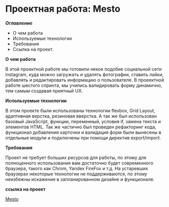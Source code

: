 # Проектная работа: Mesto

***Оглавление***
* О чем работа
* Используемые технологии
* Требования
* Ссылка на проект.


**О чем работа**

В этой проектной работе мы готовили некое подобие социальной сети instagram, куда  можно  загружать и удалять фотографии, ставить лайки, добавлять и редактировать информацию о пользователе. В проеектной работе шестого спринта,  мы учились валидировать форму динамично, тем самым создавая приятный UX.



**Используемые технологии**

В этом проекте были использованы технологии flexbox, Grid Layout, адаптивная верстка, резиновая вверстка. А так же был использован базовый JavaScript, функции, переменный, условия if, замена текста и элементов HTML. Так же частично был проведен рефакторинг кода, функционал добавления карточки и валидация форм были вынесены в отдельные модули и подключены при помощи директив export/import. 




**Требования**

Проект не требует больших ресурсов для работы, по этому для полноценного использования вам достаточно будет современного браузера, такого как Chrom, Yandex FireFox и т.д. На устаревших браузерах некоторые технологии не поддерживаются, по этому неизбежны искажения в запланированном дизайне и функционале.  


**ссылка на проект**

[Mesto](https://dinosaurcreative.github.io/mesto/)


